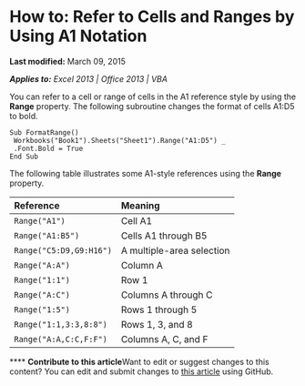 
# How to: Refer to Cells and Ranges by Using A1 Notation

 **Last modified:** March 09, 2015

 _**Applies to:** Excel 2013 | Office 2013 | VBA_

You can refer to a cell or range of cells in the A1 reference style by using the  **Range** property. The following subroutine changes the format of cells A1:D5 to bold.




```
Sub FormatRange() 
 Workbooks("Book1").Sheets("Sheet1").Range("A1:D5") _ 
 .Font.Bold = True 
End Sub
```

The following table illustrates some A1-style references using the  **Range** property.


|**Reference**|**Meaning**|
|:-----|:-----|
| `Range("A1")`|Cell A1|
| `Range("A1:B5")`|Cells A1 through B5|
| `Range("C5:D9,G9:H16")`|A multiple-area selection|
| `Range("A:A")`|Column A|
| `Range("1:1")`|Row 1|
| `Range("A:C")`|Columns A through C|
| `Range("1:5")`|Rows 1 through 5|
| `Range("1:1,3:3,8:8")`|Rows 1, 3, and 8|
| `Range("A:A,C:C,F:F")`|Columns A, C, and F|

****   **Contribute to this article**Want to edit or suggest changes to this content? You can edit and submit changes to  [this article](https://github.com/jhershey00/VBA_Excel_Test/OpenXMLCon/articles/c98741c5-465e-137f-872d-185a20068d4a.md) using GitHub.

